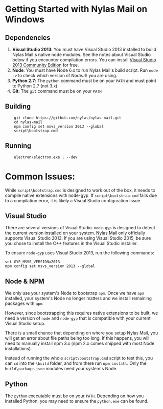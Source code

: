 # Getting Started with Nylas Mail on Windows

## Dependencies
1. **Visual Studio 2013**: You must have Visual Studio 2013 installed to build
Nylas Mail's native node modules. See the notes about Visual Studio below if you encounter compilation
errors. You can install [Visual Studio 2013 Community Edition](https://www.visualstudio.com/en-us/news/releasenotes/vs2013-community-vs) for free.
1. **Node**: You must have Node 6.x to run Nylas Mail's build script. Run `node -v` to check which version of NodeJS you are using.
1. **Python 2.7**: The `python` command must be on your `PATH` and must point to
Python 2.7 (not 3.x)
1. **Git**: The `git` command must be on your `PATH`

## Building

        git clone https://github.com/nylas/nylas-mail.git
        cd nylas-mail
        npm config set msvs_version 2013 --global
        script\bootstrap.cmd

## Running

        electron\electron.exe . --dev

# Common Issues:
While `script\bootstrap.cmd` is designed to work out of the box, it needs to
compile native extensions with node-gyp. If `script\bootstrap.cmd` fails due
to a compilation error, it is likely a Visual Studio configuration issue.

## Visual Studio
There are several versions of Visual Studio. `node-gyp` is designed to detect
the current version installed on your system. Nylas Mail only officially supports
Visual Studio 2013. If you are using Visual Studio 2015, be sure you chose to
install the C++ features in the Visual Studio installer.

To ensure `node-gyp` uses Visual Studio 2013, run the following commands:

```
set GYP_MSVS_VERSION=2013
npm config set msvs_version 2013 --global
```

## Node & NPM
We only use your system's Node to bootstrap `apm`. Once we have `apm` installed,
your system's Node no longer matters and we install remaining packages with `apm`.

However, since bootstrapping this requires native extensions to be built, we need
a version of `node` and `node-gyp` that is compatible with your current Visual Studio
setup.

There is a small chance that depending on where you setup Nylas Mail, you will get an
error about file paths being too long. If this happens, you will need to manually
install npm 3.x (npm 2.x comes shipped with most Node installations).

Instead of running the whole `script\bootstrap.cmd` script to test this, you can
`cd` into the `\build` folder, and from there run `npm install`. Only the
`build\package.json` modules need your system's Node.

## Python
The `python` executable must be on your `PATH`. Depending on how you installed Python,
you may need to ensure the `python.exe` can be found.
